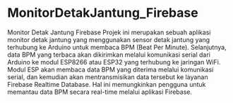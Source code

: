 # MonitorDetakJantung_Firebase
Monitor Detak Jantung Firebase
Projek ini merupakan sebuah aplikasi monitor detak jantung yang menggunakan sensor detak jantung yang terhubung ke Arduino untuk membaca BPM (Beat Per Minute). Selanjutnya, data BPM yang terbaca akan dikirimkan melalui komunikasi serial dari Arduino ke modul ESP8266 atau ESP32 yang terhubung ke jaringan WiFi. Modul ESP akan membaca data BPM yang diterima melalui komunikasi serial, dan kemudian akan mentransmisikan data tersebut ke layanan Firebase Realtime Database. Hal ini memungkinkan pengguna untuk memantau data BPM secara real-time melalui aplikasi Firebase.
